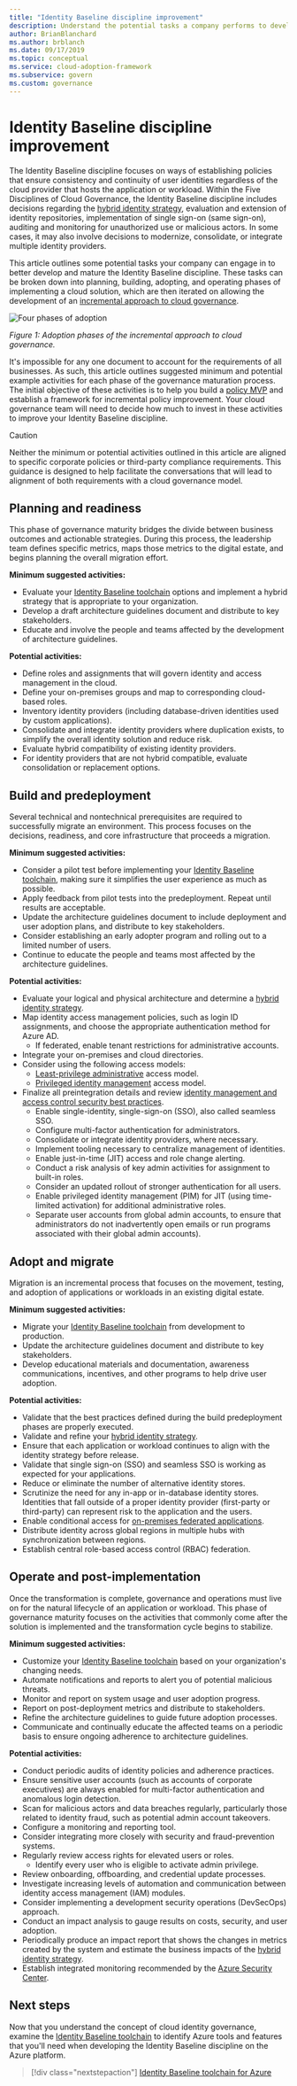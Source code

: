 ```yaml
---
title: "Identity Baseline discipline improvement"
description: Understand the potential tasks a company performs to develop and mature its Identity Baseline discipline in each phase of cloud adoption.
author: BrianBlanchard
ms.author: brblanch
ms.date: 09/17/2019
ms.topic: conceptual
ms.service: cloud-adoption-framework
ms.subservice: govern
ms.custom: governance
---
```


<!-- cSpell:ignore offboarding preintegration -->

# Identity Baseline discipline improvement

The Identity Baseline discipline focuses on ways of establishing policies that ensure consistency and continuity of user identities regardless of the cloud provider that hosts the application or workload. Within the Five Disciplines of Cloud Governance, the Identity Baseline discipline includes decisions regarding the [hybrid identity strategy](../../decision-guides/identity/index.md), evaluation and extension of identity repositories, implementation of single sign-on (same sign-on), auditing and monitoring for unauthorized use or malicious actors. In some cases, it may also involve decisions to modernize, consolidate, or integrate multiple identity providers.

This article outlines some potential tasks your company can engage in to better develop and mature the Identity Baseline discipline. These tasks can be broken down into planning, building, adopting, and operating phases of implementing a cloud solution, which are then iterated on allowing the development of an [incremental approach to cloud governance](../guides/index.md#an-incremental-approach-to-cloud-governance).

![Four phases of adoption](../../_images/govern/adoption-phases.png)

_Figure 1: Adoption phases of the incremental approach to cloud governance._

It's impossible for any one document to account for the requirements of all businesses. As such, this article outlines suggested minimum and potential example activities for each phase of the governance maturation process. The initial objective of these activities is to help you build a [policy MVP](../guides/index.md#an-incremental-approach-to-cloud-governance) and establish a framework for incremental policy improvement. Your cloud governance team will need to decide how much to invest in these activities to improve your Identity Baseline discipline.

> [!CAUTION]
> Neither the minimum or potential activities outlined in this article are aligned to specific corporate policies or third-party compliance requirements. This guidance is designed to help facilitate the conversations that will lead to alignment of both requirements with a cloud governance model.

## Planning and readiness

This phase of governance maturity bridges the divide between business outcomes and actionable strategies. During this process, the leadership team defines specific metrics, maps those metrics to the digital estate, and begins planning the overall migration effort.

**Minimum suggested activities:**

- Evaluate your [Identity Baseline toolchain](./toolchain.md) options and implement a hybrid strategy that is appropriate to your organization.
- Develop a draft architecture guidelines document and distribute to key stakeholders.
- Educate and involve the people and teams affected by the development of architecture guidelines.

**Potential activities:**

- Define roles and assignments that will govern identity and access management in the cloud.
- Define your on-premises groups and map to corresponding cloud-based roles.
- Inventory identity providers (including database-driven identities used by custom applications).
- Consolidate and integrate identity providers where duplication exists, to simplify the overall identity solution and reduce risk.
- Evaluate hybrid compatibility of existing identity providers.
- For identity providers that are not hybrid compatible, evaluate consolidation or replacement options.

## Build and predeployment

Several technical and nontechnical prerequisites are required to successfully migrate an environment. This process focuses on the decisions, readiness, and core infrastructure that proceeds a migration.

**Minimum suggested activities:**

- Consider a pilot test before implementing your [Identity Baseline toolchain](./toolchain.md), making sure it simplifies the user experience as much as possible.
- Apply feedback from pilot tests into the predeployment. Repeat until results are acceptable.
- Update the architecture guidelines document to include deployment and user adoption plans, and distribute to key stakeholders.
- Consider establishing an early adopter program and rolling out to a limited number of users.
- Continue to educate the people and teams most affected by the architecture guidelines.

<!-- docsTest:ignore "seamless SSO" -->

**Potential activities:**

- Evaluate your logical and physical architecture and determine a [hybrid identity strategy](../../decision-guides/identity/index.md).
- Map identity access management policies, such as login ID assignments, and choose the appropriate authentication method for Azure AD.
  - If federated, enable tenant restrictions for administrative accounts.
- Integrate your on-premises and cloud directories.
- Consider using the following access models:
  - [Least-privilege administrative](https://docs.microsoft.com/windows-server/identity/ad-ds/plan/security-best-practices/implementing-least-privilege-administrative-models) access model.
  - [Privileged identity management](https://docs.microsoft.com/azure/active-directory/privileged-identity-management/pim-configure) access model.
- Finalize all preintegration details and review [identity management and access control security best practices](https://docs.microsoft.com/azure/security/fundamentals/identity-management-best-practices).
  - Enable single-identity, single-sign-on (SSO), also called seamless SSO.
  - Configure multi-factor authentication for administrators.
  - Consolidate or integrate identity providers, where necessary.
  - Implement tooling necessary to centralize management of identities.
  - Enable just-in-time (JIT) access and role change alerting.
  - Conduct a risk analysis of key admin activities for assignment to built-in roles.
  - Consider an updated rollout of stronger authentication for all users.
  - Enable privileged identity management (PIM) for JIT (using time-limited activation) for additional administrative roles.
  - Separate user accounts from global admin accounts, to ensure that administrators do not inadvertently open emails or run programs associated with their global admin accounts).

## Adopt and migrate

Migration is an incremental process that focuses on the movement, testing, and adoption of applications or workloads in an existing digital estate.

**Minimum suggested activities:**

- Migrate your [Identity Baseline toolchain](./toolchain.md) from development to production.
- Update the architecture guidelines document and distribute to key stakeholders.
- Develop educational materials and documentation, awareness communications, incentives, and other programs to help drive user adoption.

<!-- docsTest:ignore "Seamless SSO" -->

**Potential activities:**

- Validate that the best practices defined during the build predeployment phases are properly executed.
- Validate and refine your [hybrid identity strategy](../../decision-guides/identity/index.md).
- Ensure that each application or workload continues to align with the identity strategy before release.
- Validate that single sign-on (SSO) and seamless SSO is working as expected for your applications.
- Reduce or eliminate the number of alternative identity stores.
- Scrutinize the need for any in-app or in-database identity stores. Identities that fall outside of a proper identity provider (first-party or third-party) can represent risk to the application and the users.
- Enable conditional access for [on-premises federated applications](https://docs.microsoft.com/azure/active-directory/devices/overview).
- Distribute identity across global regions in multiple hubs with synchronization between regions.
- Establish central role-based access control (RBAC) federation.

## Operate and post-implementation

Once the transformation is complete, governance and operations must live on for the natural lifecycle of an application or workload. This phase of governance maturity focuses on the activities that commonly come after the solution is implemented and the transformation cycle begins to stabilize.

**Minimum suggested activities:**

- Customize your [Identity Baseline toolchain](./toolchain.md) based on your organization's changing needs.
- Automate notifications and reports to alert you of potential malicious threats.
- Monitor and report on system usage and user adoption progress.
- Report on post-deployment metrics and distribute to stakeholders.
- Refine the architecture guidelines to guide future adoption processes.
- Communicate and continually educate the affected teams on a periodic basis to ensure ongoing adherence to architecture guidelines.

**Potential activities:**

- Conduct periodic audits of identity policies and adherence practices.
- Ensure sensitive user accounts (such as accounts of corporate executives) are always enabled for multi-factor authentication and anomalous login detection.
- Scan for malicious actors and data breaches regularly, particularly those related to identity fraud, such as potential admin account takeovers.
- Configure a monitoring and reporting tool.
- Consider integrating more closely with security and fraud-prevention systems.
- Regularly review access rights for elevated users or roles.
  - Identify every user who is eligible to activate admin privilege.
- Review onboarding, offboarding, and credential update processes.
- Investigate increasing levels of automation and communication between identity access management (IAM) modules.
- Consider implementing a development security operations (DevSecOps) approach.
- Conduct an impact analysis to gauge results on costs, security, and user adoption.
- Periodically produce an impact report that shows the changes in metrics created by the system and estimate the business impacts of the [hybrid identity strategy](../../decision-guides/identity/index.md).
- Establish integrated monitoring recommended by the [Azure Security Center](https://docs.microsoft.com/azure/security-center/security-center-intro).

## Next steps

Now that you understand the concept of cloud identity governance, examine the [Identity Baseline toolchain](./toolchain.md) to identify Azure tools and features that you'll need when developing the Identity Baseline discipline on the Azure platform.

> [!div class="nextstepaction"]
> [Identity Baseline toolchain for Azure](./toolchain.md)
